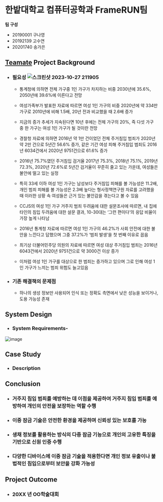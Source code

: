 # 한밭대학교 컴퓨터공학과 FrameRUN팀

**팀 구성**
- 20190001 구나영 
- 20192139 고수연
- 20201740 송가은

## <u>Teamate</u> Project Background
- ### 필요성 ![스크린샷 2023-10-27 211905](https://github.com/HBNU-SWUNIV/come-capstone23-framerun/assets/123061106/5a3119ec-695c-46f2-aede-43e7eabf853c)
  - 통계청에 의하면 전체 가구중 1인 가구가 차지하는 비중 2030년에 35.6%, 2050년에 39.6%에 이른다고 전망
  - 여성가족부가 발표한 자료에 따르면 여성 1인 가구의 비중 2020년에 약 334만 가구로 2010년에 비해 1.5배, 20년 전과 비교했을 때 2.6배 증가
  - 지금의 증가 추세가 지속된다면 10년 후에는 전체 가구의 20%, 즉 다섯 가구 중 한 가구는 여성 1인 가구가 될 것이란 전망
    
  - 경찰청 자료에 의하면 2016년 약 1만 건이었던 전체 주거침입 범죄가 2020년 약 2만 건으로 5년간 56.6% 증가, 같은 기간 여성 피해 주거침입 범죄도 2016년 6034건에서 2020년 9751건으로 61.6% 증가
  - 2016년 75.7%였던 주거침입 검거율 2017년 75.3%, 2018년 75.1%, 2019년 72.3%, 2020년 72.6%로 5년간 검거율이 꾸준히 줄고 있는 가운데, 여성들은 불안에 떨고 있는 실정
  - 특히 33세 이하 여성 1인 가구는 남성보다 주거침입 피해를 볼 가능성은 11.2배, 개인 범죄 피해를 볼 가능성은 2.3배 높다는 형사정책연구원 자료를 고려했을 때 이러한 상황 속 여성들은 근거 있는 불안감을 겪는다고 볼 수 있음

  - CCJS의 여성 1인 가구 거주지 범죄 두려움에 대한 설문조사에 따르면, 내 집에 타인의 침입 두려움에 대한 설문 결과, 10-30대는 ‘그런 편이다’의 응답 비율이 가장 높게 나타남
  - 2016년 통계청 자료에 따르면 여성 1인 가구의 46.2%가 사회 안전에 대한 불안을 느낀다고 답했으며 그중 37.2%가 ‘범죄 발생’을 첫 번째 이유로 꼽음
  - 최기상 더불어민주당 의원의 자료에 따르면 여성 대상 주거침입 범죄는 2016년 6043건에서 2020년 9751건으로 약 3000건 이상 증가
  - 이처럼 여성 1인 가구를 대상으로 한 범죄는 증가하고 있으며 그로 인해 여성 1인 가구가 느끼는 범죄 위험도 늘고있음

- ### 기존 해결책의 문제점
  - 하나의 생성 정보만 사용되어 인식 또는 정확도 측면에서 낮은 성능을 보이거나, 도용 가능성 존재
    
  
## System Design
  - ### System Requirements-
![image](https://github.com/HBNU-SWUNIV/come-capstone23-framerun/assets/127067076/01e96285-1b0b-4815-872c-d6ce53adb6fa)

    
## Case Study
  - ### Description
  
  
## Conclusion
  - ### 거주지 침입 범죄를 예방하는 데 이점을 제공하여 거주지 침입 범죄를 예방하여 개인의 안전을 보장하는 역할 수행
  - ### 이중 잠금 기술은 안전한 환경을 제공하며 신뢰성 있는 보호를 가능
  - ### 생채 정보를 활용하는 방식의 다중 잠금 기능으로 개인의 고유한 특징을 기반으로 신원 인증 수행
  - ### 다양한 디바이스에 이중 잠금 기술을 적용한다면 개인 정보 유출이나 불법적인 침입으로부터 보안을 강화 가능성
  
## Project Outcome
- ### 20XX 년 OO학술대회 
